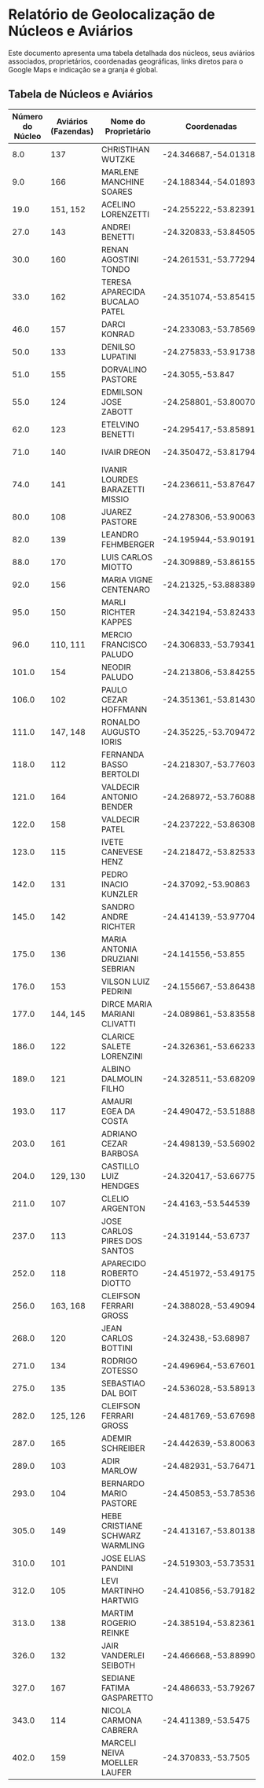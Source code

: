 # Relatório de Geolocalização de Núcleos e Aviários

Este documento apresenta uma tabela detalhada dos núcleos, seus aviários associados, proprietários, coordenadas geográficas, links diretos para o Google Maps e indicação se a granja é global.

## Tabela de Núcleos e Aviários

| Número do Núcleo | Aviários (Fazendas) | Nome do Proprietário | Coordenadas | Link Google Maps | Granja Global |
|------------------|---------------------|----------------------|-------------|------------------|---------------|
| 8.0 | 137 | CHRISTIHAN WUTZKE | -24.346687,-54.013184 | [Ver no Mapa](https://www.google.com/maps/search/?api=1&query=-24.346687,-54.013184) | Não |
| 9.0 | 166 | MARLENE MANCHINE SOARES | -24.188344,-54.018936 | [Ver no Mapa](https://www.google.com/maps/search/?api=1&query=-24.188344,-54.018936) | Não |
| 19.0 | 151, 152 | ACELINO LORENZETTI | -24.255222,-53.823917 | [Ver no Mapa](https://www.google.com/maps/search/?api=1&query=-24.255222,-53.823917) | Não |
| 27.0 | 143 | ANDREI BENETTI | -24.320833,-53.845056 | [Ver no Mapa](https://www.google.com/maps/search/?api=1&query=-24.320833,-53.845056) | Não |
| 30.0 | 160 | RENAN AGOSTINI TONDO | -24.261531,-53.772942 | [Ver no Mapa](https://www.google.com/maps/search/?api=1&query=-24.261531,-53.772942) | Não |
| 33.0 | 162 | TERESA APARECIDA BUCALAO PATEL | -24.351074,-53.854158 | [Ver no Mapa](https://www.google.com/maps/search/?api=1&query=-24.351074,-53.854158) | Não |
| 46.0 | 157 | DARCI KONRAD | -24.233083,-53.785694 | [Ver no Mapa](https://www.google.com/maps/search/?api=1&query=-24.233083,-53.785694) | Não |
| 50.0 | 133 | DENILSO LUPATINI | -24.275833,-53.917389 | [Ver no Mapa](https://www.google.com/maps/search/?api=1&query=-24.275833,-53.917389) | Não |
| 51.0 | 155 | DORVALINO PASTORE | -24.3055,-53.847 | [Ver no Mapa](https://www.google.com/maps/search/?api=1&query=-24.3055,-53.847) | Não |
| 55.0 | 124 | EDMILSON JOSE ZABOTT | -24.258801,-53.800703 | [Ver no Mapa](https://www.google.com/maps/search/?api=1&query=-24.258801,-53.800703) | Não |
| 62.0 | 123 | ETELVINO BENETTI | -24.295417,-53.858917 | [Ver no Mapa](https://www.google.com/maps/search/?api=1&query=-24.295417,-53.858917) | Sim |
| 71.0 | 140 | IVAIR DREON | -24.350472,-53.817944 | [Ver no Mapa](https://www.google.com/maps/search/?api=1&query=-24.350472,-53.817944) | Não |
| 74.0 | 141 | IVANIR LOURDES BARAZETTI MISSIO | -24.236611,-53.876472 | [Ver no Mapa](https://www.google.com/maps/search/?api=1&query=-24.236611,-53.876472) | Não |
| 80.0 | 108 | JUAREZ PASTORE | -24.278306,-53.900639 | [Ver no Mapa](https://www.google.com/maps/search/?api=1&query=-24.278306,-53.900639) | Não |
| 82.0 | 139 | LEANDRO FEHMBERGER | -24.195944,-53.901917 | [Ver no Mapa](https://www.google.com/maps/search/?api=1&query=-24.195944,-53.901917) | Sim |
| 88.0 | 170 | LUIS CARLOS MIOTTO | -24.309889,-53.861556 | [Ver no Mapa](https://www.google.com/maps/search/?api=1&query=-24.309889,-53.861556) | Sim |
| 92.0 | 156 | MARIA VIGNE CENTENARO | -24.21325,-53.888389 | [Ver no Mapa](https://www.google.com/maps/search/?api=1&query=-24.21325,-53.888389) | Não |
| 95.0 | 150 | MARLI RICHTER KAPPES | -24.342194,-53.824333 | [Ver no Mapa](https://www.google.com/maps/search/?api=1&query=-24.342194,-53.824333) | Não |
| 96.0 | 110, 111 | MERCIO FRANCISCO PALUDO | -24.306833,-53.793417 | [Ver no Mapa](https://www.google.com/maps/search/?api=1&query=-24.306833,-53.793417) | Não |
| 101.0 | 154 | NEODIR PALUDO | -24.213806,-53.842556 | [Ver no Mapa](https://www.google.com/maps/search/?api=1&query=-24.213806,-53.842556) | Não |
| 106.0 | 102 | PAULO CEZAR HOFFMANN | -24.351361,-53.814306 | [Ver no Mapa](https://www.google.com/maps/search/?api=1&query=-24.351361,-53.814306) | Não |
| 111.0 | 147, 148 | RONALDO AUGUSTO IORIS | -24.35225,-53.709472 | [Ver no Mapa](https://www.google.com/maps/search/?api=1&query=-24.35225,-53.709472) | Não |
| 118.0 | 112 | FERNANDA BASSO BERTOLDI | -24.218307,-53.776036 | [Ver no Mapa](https://www.google.com/maps/search/?api=1&query=-24.218307,-53.776036) | Não |
| 121.0 | 164 | VALDECIR ANTONIO BENDER | -24.268972,-53.760889 | [Ver no Mapa](https://www.google.com/maps/search/?api=1&query=-24.268972,-53.760889) | Não |
| 122.0 | 158 | VALDECIR PATEL | -24.237222,-53.863083 | [Ver no Mapa](https://www.google.com/maps/search/?api=1&query=-24.237222,-53.863083) | Não |
| 123.0 | 115 | IVETE CANEVESE HENZ | -24.218472,-53.825333 | [Ver no Mapa](https://www.google.com/maps/search/?api=1&query=-24.218472,-53.825333) | Não |
| 142.0 | 131 | PEDRO INACIO KUNZLER | -24.37092,-53.90863 | [Ver no Mapa](https://www.google.com/maps/search/?api=1&query=-24.37092,-53.90863) | Não |
| 145.0 | 142 | SANDRO ANDRE RICHTER | -24.414139,-53.977042 | [Ver no Mapa](https://www.google.com/maps/search/?api=1&query=-24.414139,-53.977042) | Não |
| 175.0 | 136 | MARIA ANTONIA DRUZIANI SEBRIAN | -24.141556,-53.855 | [Ver no Mapa](https://www.google.com/maps/search/?api=1&query=-24.141556,-53.855) | Não |
| 176.0 | 153 | VILSON LUIZ PEDRINI | -24.155667,-53.864389 | [Ver no Mapa](https://www.google.com/maps/search/?api=1&query=-24.155667,-53.864389) | Não |
| 177.0 | 144, 145 | DIRCE MARIA MARIANI CLIVATTI | -24.089861,-53.835583 | [Ver no Mapa](https://www.google.com/maps/search/?api=1&query=-24.089861,-53.835583) | Não |
| 186.0 | 122 | CLARICE SALETE LORENZINI | -24.326361,-53.662333 | [Ver no Mapa](https://www.google.com/maps/search/?api=1&query=-24.326361,-53.662333) | Não |
| 189.0 | 121 | ALBINO DALMOLIN FILHO | -24.328511,-53.682092 | [Ver no Mapa](https://www.google.com/maps/search/?api=1&query=-24.328511,-53.682092) | Não |
| 193.0 | 117 | AMAURI EGEA DA COSTA | -24.490472,-53.518889 | [Ver no Mapa](https://www.google.com/maps/search/?api=1&query=-24.490472,-53.518889) | Não |
| 203.0 | 161 | ADRIANO CEZAR BARBOSA | -24.498139,-53.569028 | [Ver no Mapa](https://www.google.com/maps/search/?api=1&query=-24.498139,-53.569028) | Não |
| 204.0 | 129, 130 | CASTILLO LUIZ HENDGES | -24.320417,-53.66775 | [Ver no Mapa](https://www.google.com/maps/search/?api=1&query=-24.320417,-53.66775) | Não |
| 211.0 | 107 | CLELIO ARGENTON | -24.4163,-53.544539 | [Ver no Mapa](https://www.google.com/maps/search/?api=1&query=-24.4163,-53.544539) | Sim |
| 237.0 | 113 | JOSE CARLOS PIRES DOS SANTOS | -24.319144,-53.6737 | [Ver no Mapa](https://www.google.com/maps/search/?api=1&query=-24.319144,-53.6737) | Não |
| 252.0 | 118 | APARECIDO ROBERTO DIOTTO | -24.451972,-53.49175 | [Ver no Mapa](https://www.google.com/maps/search/?api=1&query=-24.451972,-53.49175) | Não |
| 256.0 | 163, 168 | CLEIFSON FERRARI GROSS | -24.388028,-53.490944 | [Ver no Mapa](https://www.google.com/maps/search/?api=1&query=-24.388028,-53.490944) | Não |
| 268.0 | 120 | JEAN CARLOS BOTTINI | -24.32438,-53.68987 | [Ver no Mapa](https://www.google.com/maps/search/?api=1&query=-24.32438,-53.68987) | Não |
| 271.0 | 134 | RODRIGO ZOTESSO | -24.496964,-53.676017 | [Ver no Mapa](https://www.google.com/maps/search/?api=1&query=-24.496964,-53.676017) | Não |
| 275.0 | 135 | SEBASTIAO DAL BOIT | -24.536028,-53.589139 | [Ver no Mapa](https://www.google.com/maps/search/?api=1&query=-24.536028,-53.589139) | Não |
| 282.0 | 125, 126 | CLEIFSON FERRARI GROSS | -24.481769,-53.676989 | [Ver no Mapa](https://www.google.com/maps/search/?api=1&query=-24.481769,-53.676989) | Não |
| 287.0 | 165 | ADEMIR SCHREIBER | -24.442639,-53.800639 | [Ver no Mapa](https://www.google.com/maps/search/?api=1&query=-24.442639,-53.800639) | Não |
| 289.0 | 103 | ADIR MARLOW | -24.482931,-53.764711 | [Ver no Mapa](https://www.google.com/maps/search/?api=1&query=-24.482931,-53.764711) | Não |
| 293.0 | 104 | BERNARDO MARIO PASTORE | -24.450853,-53.785362 | [Ver no Mapa](https://www.google.com/maps/search/?api=1&query=-24.450853,-53.785362) | Não |
| 305.0 | 149 | HEBE CRISTIANE SCHWARZ WARMLING | -24.413167,-53.801389 | [Ver no Mapa](https://www.google.com/maps/search/?api=1&query=-24.413167,-53.801389) | Não |
| 310.0 | 101 | JOSE ELIAS PANDINI | -24.519303,-53.735319 | [Ver no Mapa](https://www.google.com/maps/search/?api=1&query=-24.519303,-53.735319) | Não |
| 312.0 | 105 | LEVI MARTINHO HARTWIG | -24.410856,-53.791825 | [Ver no Mapa](https://www.google.com/maps/search/?api=1&query=-24.410856,-53.791825) | Não |
| 313.0 | 138 | MARTIM ROGERIO REINKE | -24.385194,-53.823611 | [Ver no Mapa](https://www.google.com/maps/search/?api=1&query=-24.385194,-53.823611) | Não |
| 326.0 | 132 | JAIR VANDERLEI SEIBOTH | -24.466668,-53.889904 | [Ver no Mapa](https://www.google.com/maps/search/?api=1&query=-24.466668,-53.889904) | Não |
| 327.0 | 167 | SEDIANE FATIMA GASPARETTO | -24.486633,-53.792675 | [Ver no Mapa](https://www.google.com/maps/search/?api=1&query=-24.486633,-53.792675) | Não |
| 343.0 | 114 | NICOLA CARMONA CABRERA | -24.411389,-53.5475 | [Ver no Mapa](https://www.google.com/maps/search/?api=1&query=-24.411389,-53.5475) | Não |
| 402.0 | 159 | MARCELI NEIVA MOELLER LAUFER | -24.370833,-53.7505 | [Ver no Mapa](https://www.google.com/maps/search/?api=1&query=-24.370833,-53.7505) | Não |
